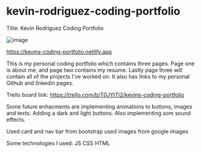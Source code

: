 # kevin-rodriguez-coding-portfolio

Title: Kevin Rodriguez Coding Portfolio

![image](https://i.imgur.com/ByJk2lx.png)



https://kevins-coding-portfolio.netlify.app

This is my personal coding portfolio which contains three pages. Page one is about me, and page two contains my resume. Lastly page three will contain all of the projects I've worked on. It also has links to my personal Github and linkedin pages.

Trello board link: https://trello.com/b/T0JYITl2/kevins-coding-portfolio

Some future enhacments are implementing animations to buttons, images and texts. Adding a dark and light buttons. Also implementing som sound effects. 

Used card and nav bar from bootstrap
used images from google images

Some technologies I used:
JS
CSS
HTML